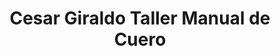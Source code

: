 ---
title: "Cesar Giraldo Taller Manual de Cuero"
url: /bogota/cesar-giraldo-taller-manual-de-cuero/
shop: Leder
---